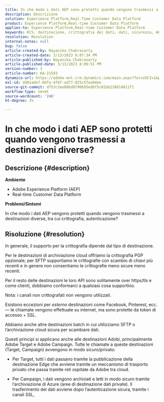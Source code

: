 ```yaml
---
title: In che modo i dati AEP sono protetti quando vengono trasmessi a destinazioni diverse?
description: Descrizione
solution: Experience Platform,Real-Time Customer Data Platform
product: Experience Platform,Real-time Customer Data Platform
applies-to: Experience Platform,Real-time Customer Data Platform
keywords: KCS, destinazione, crittografia dei dati, dati, sicurezza, AEP, RT-CDP, Adobe, Target, Campaign
resolution: Resolution
internal-notes: null
bug: false
article-created-by: Nayanika Chakravarty
article-created-date: 3/13/2023 8:07:34 PM
article-published-by: Nayanika Chakravarty
article-published-date: 3/13/2023 8:09:51 PM
version-number: 3
article-number: KA-21593
dynamics-url: https://adobe-ent.crm.dynamics.com/main.aspx?forceUCI=1&pagetype=entityrecord&etn=knowledgearticle&id=702212af-dac1-ed11-83ff-6045bd0065b6
exl-id: dd01ade7-8dfa-4f8f-ad77-025c5fea94ee
source-git-commit: d753c3ee88bd8790695edbf5c01bb138d14811f1
workflow-type: tm+mt
source-wordcount: '246'
ht-degree: 3%

---
```


# In che modo i dati AEP sono protetti quando vengono trasmessi a destinazioni diverse?

## Descrizione {#description}


<b>Ambiente</b>

- Adobe Experience Platform (AEP)
- Real-time Customer Data Platform


<b>Problemi/Sintomi</b>

In che modo i dati AEP vengono protetti quando vengono trasmessi a destinazioni diverse, tra cui crittografia, autenticazione?


## Risoluzione {#resolution}


In generale, il supporto per la crittografia dipende dal tipo di destinazione.

Per le destinazioni di archiviazione cloud offriamo la crittografia PGP opzionale; per SFTP supportiamo le crittografie con scambio di chiavi più recenti e in genere non consentiamo le crittografie meno sicure meno recenti.

Per il resto delle destinazioni le loro API sono solitamente over https/tls e come clienti, dobbiamo conformarci a qualsiasi cosa supportino.

Nota: i canali non crittografati non vengono utilizzati.

Esistono eccezioni per *esterno* destinazioni come Facebook, Pinterest, ecc. — le chiamate vengono effettuate su internet, ma sono protette da token di accesso + SSL.

Abbiamo anche altre destinazioni batch in cui utilizziamo SFTP o l’archiviazione cloud sicura per scambiare dati.



Questi principi si applicano anche alle destinazioni Adobi, principalmente Adobe Target e Adobe Campaign. Tutte le chiamate a queste destinazioni (Target, Campaign) avvengono in modo sicuro/privato:

- Per Target, tutti i dati passano tramite la pubblicazione della destinazione Edge che avviene tramite un meccanismo di trasporto privato che passa tramite reti ospitate da Adobe tra cloud.

- Per Campaign, i dati vengono archiviati e letti in modo sicuro tramite l’archiviazione di Azure (aree di destinazione dati private). Il trasferimento dei dati avviene dopo l’autenticazione sicura, tramite i canali SSL,
